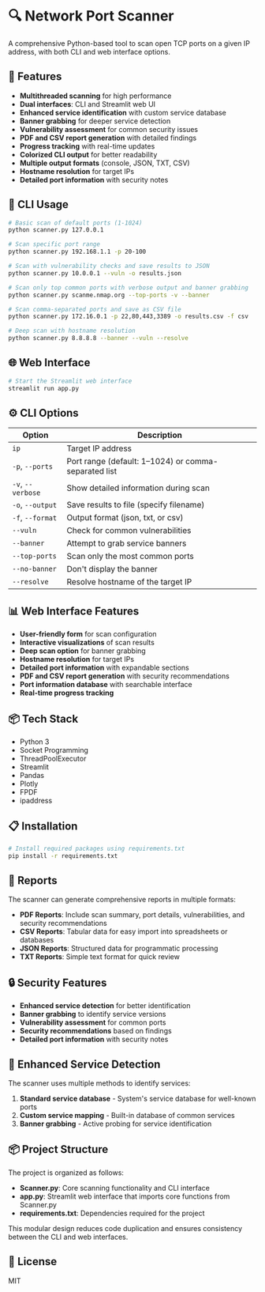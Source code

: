 # 🔍 Network Port Scanner

A comprehensive Python-based tool to scan open TCP ports on a given IP address, with both CLI and web interface options.

## 🚀 Features

- **Multithreaded scanning** for high performance
- **Dual interfaces**: CLI and Streamlit web UI
- **Enhanced service identification** with custom service database
- **Banner grabbing** for deeper service detection
- **Vulnerability assessment** for common security issues
- **PDF and CSV report generation** with detailed findings
- **Progress tracking** with real-time updates
- **Colorized CLI output** for better readability
- **Multiple output formats** (console, JSON, TXT, CSV)
- **Hostname resolution** for target IPs
- **Detailed port information** with security notes

## 🧪 CLI Usage

```bash
# Basic scan of default ports (1-1024)
python scanner.py 127.0.0.1

# Scan specific port range
python scanner.py 192.168.1.1 -p 20-100

# Scan with vulnerability checks and save results to JSON
python scanner.py 10.0.0.1 --vuln -o results.json

# Scan only top common ports with verbose output and banner grabbing
python scanner.py scanme.nmap.org --top-ports -v --banner

# Scan comma-separated ports and save as CSV file
python scanner.py 172.16.0.1 -p 22,80,443,3389 -o results.csv -f csv

# Deep scan with hostname resolution
python scanner.py 8.8.8.8 --banner --vuln --resolve
```

## 🌐 Web Interface

```bash
# Start the Streamlit web interface
streamlit run app.py
```

## ⚙️ CLI Options

| Option                | Description                                       |
| --------------------- | ------------------------------------------------- |
| `ip`                  | Target IP address                                 |
| `-p`, `--ports`       | Port range (default: 1–1024) or comma-separated list |
| `-v`, `--verbose`     | Show detailed information during scan             |
| `-o`, `--output`      | Save results to file (specify filename)           |
| `-f`, `--format`      | Output format (json, txt, or csv)                 |
| `--vuln`              | Check for common vulnerabilities                  |
| `--banner`            | Attempt to grab service banners                   |
| `--top-ports`         | Scan only the most common ports                   |
| `--no-banner`         | Don't display the banner                          |
| `--resolve`           | Resolve hostname of the target IP                 |

## 📊 Web Interface Features

- **User-friendly form** for scan configuration
- **Interactive visualizations** of scan results
- **Deep scan option** for banner grabbing
- **Hostname resolution** for target IPs
- **Detailed port information** with expandable sections
- **PDF and CSV report generation** with security recommendations
- **Port information database** with searchable interface
- **Real-time progress tracking**

## 📦 Tech Stack

* Python 3
* Socket Programming
* ThreadPoolExecutor
* Streamlit
* Pandas
* Plotly
* FPDF
* ipaddress

## 📋 Installation

```bash
# Install required packages using requirements.txt
pip install -r requirements.txt
```

## 📄 Reports

The scanner can generate comprehensive reports in multiple formats:

- **PDF Reports**: Include scan summary, port details, vulnerabilities, and security recommendations
- **CSV Reports**: Tabular data for easy import into spreadsheets or databases
- **JSON Reports**: Structured data for programmatic processing
- **TXT Reports**: Simple text format for quick review

## 🔒 Security Features

- **Enhanced service detection** for better identification
- **Banner grabbing** to identify service versions
- **Vulnerability assessment** for common ports
- **Security recommendations** based on findings
- **Detailed port information** with security notes

## 🌟 Enhanced Service Detection

The scanner uses multiple methods to identify services:

1. **Standard service database** - System's service database for well-known ports
2. **Custom service mapping** - Built-in database of common services
3. **Banner grabbing** - Active probing for service identification

## 📦 Project Structure

The project is organized as follows:

- **Scanner.py**: Core scanning functionality and CLI interface
- **app.py**: Streamlit web interface that imports core functions from Scanner.py
- **requirements.txt**: Dependencies required for the project

This modular design reduces code duplication and ensures consistency between the CLI and web interfaces.

## 📜 License

MIT 